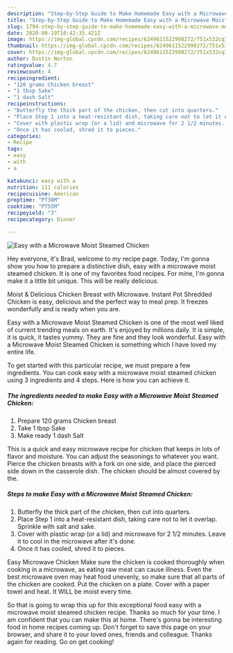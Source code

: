 ```yaml
---
description: "Step-by-Step Guide to Make Homemade Easy with a Microwave Moist Steamed Chicken"
title: "Step-by-Step Guide to Make Homemade Easy with a Microwave Moist Steamed Chicken"
slug: 1794-step-by-step-guide-to-make-homemade-easy-with-a-microwave-moist-steamed-chicken
date: 2020-09-19T10:42:35.421Z
image: https://img-global.cpcdn.com/recipes/6249611522998272/751x532cq70/easy-with-a-microwave-moist-steamed-chicken-recipe-main-photo.jpg
thumbnail: https://img-global.cpcdn.com/recipes/6249611522998272/751x532cq70/easy-with-a-microwave-moist-steamed-chicken-recipe-main-photo.jpg
cover: https://img-global.cpcdn.com/recipes/6249611522998272/751x532cq70/easy-with-a-microwave-moist-steamed-chicken-recipe-main-photo.jpg
author: Dustin Norton
ratingvalue: 4.7
reviewcount: 4
recipeingredient:
- "120 grams Chicken breast"
- "1 tbsp Sake"
- "1 dash Salt"
recipeinstructions:
- "Butterfly the thick part of the chicken, then cut into quarters."
- "Place Step 1 into a heat-resistant dish, taking care not to let it overlap. Sprinkle with salt and sake."
- "Cover with plastic wrap (or a lid) and microwave for 2 1/2 minutes. Leave it to cool in the microwave after it&#39;s done."
- "Once it has cooled, shred it to pieces."
categories:
- Recipe
tags:
- easy
- with
- a

katakunci: easy with a 
nutrition: 111 calories
recipecuisine: American
preptime: "PT38M"
cooktime: "PT55M"
recipeyield: "3"
recipecategory: Dinner

---
```



![Easy with a Microwave Moist Steamed Chicken](https://img-global.cpcdn.com/recipes/6249611522998272/751x532cq70/easy-with-a-microwave-moist-steamed-chicken-recipe-main-photo.jpg)

Hey everyone, it's Brad, welcome to my recipe page. Today, I'm gonna show you how to prepare a distinctive dish, easy with a microwave moist steamed chicken. It is one of my favorites food recipes. For mine, I'm gonna make it a little bit unique. This will be really delicious.

Moist &amp; Delicious Chicken Breast with Microwave. Instant Pot Shredded Chicken is easy, delicious and the perfect way to meal prep. It freezes wonderfully and is ready when you are.

Easy with a Microwave Moist Steamed Chicken is one of the most well liked of current trending meals on earth. It's enjoyed by millions daily. It is simple, it is quick, it tastes yummy. They are fine and they look wonderful. Easy with a Microwave Moist Steamed Chicken is something which I have loved my entire life.


To get started with this particular recipe, we must prepare a few ingredients. You can cook easy with a microwave moist steamed chicken using 3 ingredients and 4 steps. Here is how you can achieve it.

<!--inarticleads1-->

##### The ingredients needed to make Easy with a Microwave Moist Steamed Chicken:

1. Prepare 120 grams Chicken breast
1. Take 1 tbsp Sake
1. Make ready 1 dash Salt


This is a quick and easy microwave recipe for chicken that keeps in lots of flavor and moisture. You can adjust the seasonings to whatever you want. Pierce the chicken breasts with a fork on one side, and place the pierced side down in the casserole dish. The chicken should be almost covered by the. 

<!--inarticleads2-->

##### Steps to make Easy with a Microwave Moist Steamed Chicken:

1. Butterfly the thick part of the chicken, then cut into quarters.
1. Place Step 1 into a heat-resistant dish, taking care not to let it overlap. Sprinkle with salt and sake.
1. Cover with plastic wrap (or a lid) and microwave for 2 1/2 minutes. Leave it to cool in the microwave after it&#39;s done.
1. Once it has cooled, shred it to pieces.


Easy Microwave Chicken Make sure the chicken is cooked thoroughly when cooking in a microwave, as eating raw meat can cause illness. Even the best microwave oven may heat food unevenly, so make sure that all parts of the chicken are cooked. Put the chicken on a plate. Cover with a paper towel and heat. It WILL be moist every time. 

So that is going to wrap this up for this exceptional food easy with a microwave moist steamed chicken recipe. Thanks so much for your time. I am confident that you can make this at home. There's gonna be interesting food in home recipes coming up. Don't forget to save this page on your browser, and share it to your loved ones, friends and colleague. Thanks again for reading. Go on get cooking!
